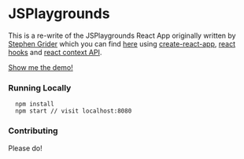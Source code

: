 # JSPlaygrounds

This is a re-write of the JSPlaygrounds React App originally written by [Stephen Grider](https://github.com/StephenGrider) which you can find [here](https://github.com/StephenGrider/JSPlaygrounds) using [create-react-app](https://github.com/facebook/create-react-app), [react hooks](https://reactjs.org/docs/hooks-intro.html) and [react context API](https://reactjs.org/docs/context.html).

[Show me the demo!](https://parvaizkhan.github.io/jsplaygrounds/)

### Running Locally

```
  npm install
  npm start // visit localhost:8080
```

### Contributing

Please do!
